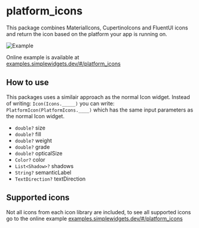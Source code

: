 # platform_icons
This package combines MaterialIcons, CupertinoIcons and FluentUI icons and return the icon based on the platform your app is running on.

![Example](https://simplewidgets.dev/wp-content/uploads/2023/06/platform_icons.jpg)


Online example is available at [examples.simplewidgets.dev/#/platform_icons](https://examples.simplewidgets.dev/#/platform_icons "PlatformIcons | simplewidgets.dev")

## How to use
This packages uses a similair approach as the normal Icon widget. Instead of writing: `Icon(Icons._____)` you can write: `PlatformIcon(PlatformIcons.____)` which has the same input parameters as the normal Icon widget.

- `double?` size
- `double?` fill
- `double?` weight
- `double?` grade
- `double?` opticalSize
- `Color?` color
- `List<Shadow>?` shadows
- `String?` semanticLabel
- `TextDirection?` textDirection

## Supported icons
Not all icons from each icon library are included, to see all supported icons go to the online example [examples.simplewidgets.dev/#/platform_icons](https://examples.simplewidgets.dev/#/platform_icons "PlatformIcons | simplewidgets.dev")